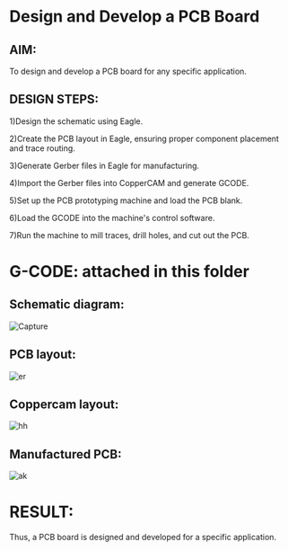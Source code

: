 # Design and Develop a PCB Board

## AIM:
To design and develop a PCB board for any specific application. 

## DESIGN STEPS:

1)Design the schematic using Eagle.

2)Create the PCB layout in Eagle, ensuring proper component placement and trace routing.

3)Generate Gerber files in Eagle for manufacturing.

4)Import the Gerber files into CopperCAM and generate GCODE.

5)Set up the PCB prototyping machine and load the PCB blank.

6)Load the GCODE into the machine's control software.

7)Run the machine to mill traces, drill holes, and cut out the PCB.

# G-CODE: attached in this folder

## Schematic diagram:

![Capture](https://github.com/AYcoder22/Embedded_board_design/assets/69795479/5ad6ce3e-3b95-432b-a587-f0178731c3ca)


## PCB layout:

![er](https://github.com/AYcoder22/Embedded_board_design/assets/69795479/d933fea9-dc12-4b25-abef-3e5b506fd3b9)


## Coppercam layout:

![hh](https://github.com/AYcoder22/Embedded_board_design/assets/69795479/4479141a-09c1-423f-a55f-5db69f95f6ec)


## Manufactured PCB:
![ak](https://github.com/AYcoder22/Embedded_board_design/assets/69795479/ad31871a-8909-4cd3-b92e-5ebf97decb7a)



# RESULT:
Thus, a PCB board is designed and developed for a specific application.
